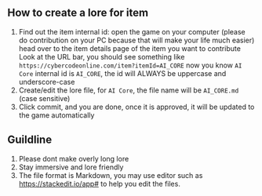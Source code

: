 ## How to create a lore for item
1. Find out the item internal id:
   open the game on your computer (please do contribution on your PC because that will make your life much easier)
   head over to the item details page of the item you want to contribute
   Look at the URL bar, you should see something like `https://cybercodeonline.com/item?itemId=AI_CORE`
   now you know `AI Core` internal id is `AI_CORE`, the id will ALWAYS be uppercase and underscore-case
2. Create/edit the lore file, for `AI Core`, the file name will be `AI_CORE.md` (case sensitive)
3. Click commit, and you are done, once it is approved, it will be updated to the game automatically

## Guildline
1. Please dont make overly long lore
2. Stay immersive and lore friendly
3. The file format is Markdown, you may use editor such as https://stackedit.io/app# to help you edit the files.
